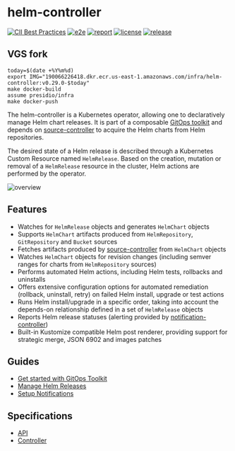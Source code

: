 # helm-controller

[![CII Best Practices](https://bestpractices.coreinfrastructure.org/projects/4784/badge)](https://bestpractices.coreinfrastructure.org/projects/4784)
[![e2e](https://github.com/fluxcd/helm-controller/workflows/e2e/badge.svg)](https://github.com/fluxcd/helm-controller/actions)
[![report](https://goreportcard.com/badge/github.com/fluxcd/helm-controller)](https://goreportcard.com/report/github.com/fluxcd/helm-controller)
[![license](https://img.shields.io/github/license/fluxcd/helm-controller.svg)](https://github.com/fluxcd/helm-controller/blob/main/LICENSE)
[![release](https://img.shields.io/github/release/fluxcd/helm-controller/all.svg)](https://github.com/fluxcd/helm-controller/releases)

## VGS fork

```
today=$(date +%Y%m%d)
export IMG="190066226418.dkr.ecr.us-east-1.amazonaws.com/infra/helm-controller:v0.29.0-$today" 
make docker-build
assume presidio/infra
make docker-push
```

The helm-controller is a Kubernetes operator, allowing one to declaratively
manage Helm chart releases. It is part of a composable [GitOps toolkit](https://fluxcd.io/flux/components)
and depends on [source-controller][] to acquire the Helm charts from Helm
repositories.

The desired state of a Helm release is described through a Kubernetes Custom
Resource named `HelmRelease`. Based on the creation, mutation or removal of a
`HelmRelease` resource in the cluster, Helm actions are performed by the
operator.

![overview](docs/diagrams/helm-controller-overview.png)

## Features

* Watches for `HelmRelease` objects and generates `HelmChart` objects
* Supports `HelmChart` artifacts produced from `HelmRepository`,
  `GitRepository` and `Bucket` sources
* Fetches artifacts produced by [source-controller][] from `HelmChart`
  objects
* Watches `HelmChart` objects for revision changes (including semver
  ranges for charts from `HelmRepository` sources)
* Performs automated Helm actions, including Helm tests, rollbacks and
  uninstalls
* Offers extensive configuration options for automated remediation
  (rollback, uninstall, retry) on failed Helm install, upgrade or test
  actions
* Runs Helm install/upgrade in a specific order, taking into account the
  depends-on relationship defined in a set of `HelmRelease` objects
* Reports Helm release statuses (alerting provided by
  [notification-controller][])
* Built-in Kustomize compatible Helm post renderer, providing support
  for strategic merge, JSON 6902 and images patches

## Guides

* [Get started with GitOps Toolkit](https://fluxcd.io/flux/get-started/)
* [Manage Helm Releases](https://fluxcd.io/flux/guides/helmreleases/)
* [Setup Notifications](https://fluxcd.io/flux/guides/notifications/)

## Specifications

* [API](docs/spec/v2beta1/README.md)
* [Controller](docs/spec/README.md)

[source-controller]: https://github.com/fluxcd/source-controller
[notification-controller]: https://github.com/fluxcd/notification-controller
